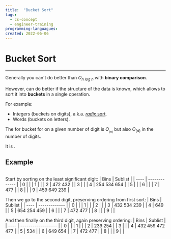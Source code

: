 ```yaml
---
title:  "Bucket Sort"
tags:
  - cs-concept
  - engineer-training
programming-languagues:
created: 2022-06-06
---
```

# Bucket Sort
---
Generally you can't do better than $O_{n\ log\ n}$ with **binary comparison**.

However, can do better if the structure of the data is known, which allows to sort it into **buckets** in a single operation.

For example:
- Integers (buckets on digits), a.k.a. [_radix_ sort](https://en.wikipedia.org/wiki/Radix_sort).
- Words (buckets on letters).

The [](notes/compiler-optimisation.md#Performance|performance) for bucket for on a given number of digit is $O_{_(n)}$ but also $O_(d)$ in the number of digits.

It is [](notes/sorting.md#Stability|stable).

## Example
```bash
```

Start by sorting on the least significant digit:
| Bins | Sublist       |
| ---- | ------------- |
| 0    |               |
| 1    |               |
| 2    | 472  432      |
| 3    |               |
| 4    | 254  534  654 |
| 5    |               |
| 6    |               |
| 7    | 477           |
| 8    |               |
| 9    | 459  649  239 | 

Then we go to the second digit, preserving ordering from first sort:
| Bins | Sublist       |
| ---- | ------------- |
| 0    |               |
| 1    |               |
| 2    |               |
| 3    | 432  534  239 |
| 4    | 649           |
| 5    | 654  254  459 |
| 6    |               |
| 7    | 472  477      | 
| 8    |               |
| 9    |               |

And then finally on the third digit, again preserving ordering:
| Bins | Sublist            |
| ---- | ------------------ |
| 0    |                    |
| 1    |                    |
| 2    | 239  254           |
| 3    |                    |
| 4    | 432  459  472  477 |
| 5    | 534                |
| 6    | 649  654           |
| 7    | 472  477           |
| 8    |                    |
| 9    |                    |